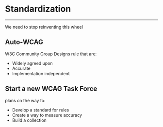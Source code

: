 # Standardization

---
We need to stop reinventing this wheel

## Auto-WCAG
W3C Community Group
Designs rule that are:
- Widely agreed upon
- Accurate
- Implementation independent

## Start a new WCAG Task Force
plans on the way to:
- Develop a standard for rules
- Create a way to measure accuracy
- Build a collection


